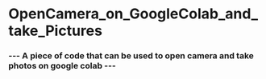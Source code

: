 # OpenCamera_on_GoogleColab_and_take_Pictures

<h3>--- A piece of code that can be used to open camera and take photos on google colab ---</h3>
